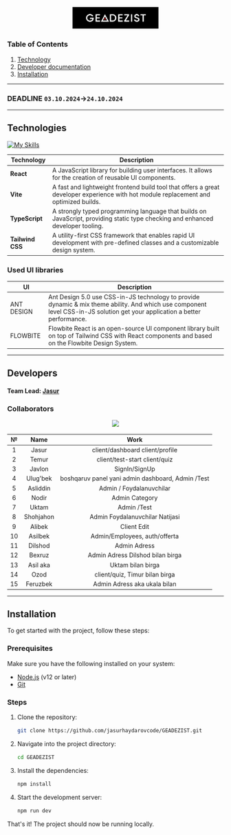 <div align="center">
<img src=".github/GEADEZIST.png" width="200">

<!-- # GEADEZIST -->
</div>

### Table of Contents

1. [Technology](#technologies)
2. [Developer documentation](#developers)
3. [Installation](#installation)

---

### DEADLINE `03.10.2024`->`24.10.2024`

---

## Technologies

[![My Skills](https://skillicons.dev/icons?i=react,vite,ts,tailwind)]() 

| **Technology**   | **Description**                                                                                     |
|------------------|-----------------------------------------------------------------------------------------------------|
| **React**        | A JavaScript library for building user interfaces. It allows for the creation of reusable UI components. |
| **Vite**         | A fast and lightweight frontend build tool that offers a great developer experience with hot module replacement and optimized builds. |
| **TypeScript**   | A strongly typed programming language that builds on JavaScript, providing static type checking and enhanced developer tooling. |
| **Tailwind CSS** | A utility-first CSS framework that enables rapid UI development with pre-defined classes and a customizable design system. |

### Used UI libraries

| **UI**   | **Description**                                                                                     |
|------------------|-----------------------------------------------------------------------------------------------------|
| ANT DESIGN        | Ant Design 5.0 use CSS-in-JS technology to provide dynamic & mix theme ability. And which use component level CSS-in-JS solution get your application a better performance. |
| FLOWBITE         | Flowbite React is an open-source UI component library built on top of Tailwind CSS with React components and based on the Flowbite Design System. |

---

## Developers 

#### Team Lead: [Jasur](https://github.com/jasurhaydarovcode)


### Collaborators
<p align="center">
  <a href="https://github.com/jasurhaydarovcode/GEADEZIST/graphs/contributors">
    <img src="https://contrib.rocks/image?repo=jasurhaydarovcode/GEADEZIST">
  </a>

</p>

<div align=center>

|    №    |        Name        |          Work          |
|:-------:|:------------------:|:----------------------:|
|    1    |  Jasur   | client/dashboard client/profile  |
|    2    |   Temur  | client/test-start client/quiz    |
|    3    |  Javlon  |       SignIn/SignUp      |
|    4    | Ulug'bek | boshqaruv panel yani admin dashboard, Admin /Test |  
|    5    | Asliddin | Admin / Foydalanuvchilar |
|    6    |   Nodir  | Admin Category |
|    7    |   Uktam  | Admin /Test |
|    8    | Shohjahon| Admin Foydalanuvchilar Natijasi |
|    9    |  Alibek  | Client Edit |
|   10    |  Asilbek | Admin/Employees, auth/offerta  |
|   11    |  Dilshod | Admin Adress |
|   12    |  Bexruz  | Admin Adress Dilshod bilan birga |
|   13    | Asil aka | Uktam bilan birga |
|   14    |   Ozod   | client/quiz, Timur bilan birga |
|   15    | Feruzbek | Admin Adress aka ukala bilan |

</div>

---

## Installation

To get started with the project, follow these steps:

### Prerequisites

Make sure you have the following installed on your system:

- [Node.js](https://nodejs.org/) (v12 or later)
- [Git](https://git-scm.com/)

### Steps

1. Clone the repository:
    ```bash
    git clone https://github.com/jasurhaydarovcode/GEADEZIST.git
    ```

2. Navigate into the project directory:
    ```bash
    cd GEADEZIST
    ```

3. Install the dependencies:
    ```bash
    npm install
    ```

4. Start the development server:
    ```bash
    npm run dev
    ```

That's it! The project should now be running locally.